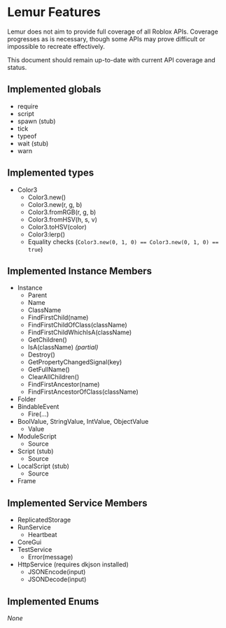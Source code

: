 # Lemur Features
Lemur does not aim to provide full coverage of all Roblox APIs. Coverage progresses as is necessary, though some APIs may prove difficult or impossible to recreate effectively.

This document should remain up-to-date with current API coverage and status.

## Implemented globals
* require
* script
* spawn (stub)
* tick
* typeof
* wait (stub)
* warn

## Implemented types
* Color3
	* Color3.new()
	* Color3.new(r, g, b)
	* Color3.fromRGB(r, g, b)
	* Color3.fromHSV(h, s, v)
	* Color3.toHSV(color)
	* Color3:lerp()
	* Equality checks (`Color3.new(0, 1, 0) == Color3.new(0, 1, 0) == true`)

## Implemented Instance Members
* Instance
	* Parent
	* Name
	* ClassName
	* FindFirstChild(name)
	* FindFirstChildOfClass(className)
	* FindFirstChildWhichIsA(className)
	* GetChildren()
	* IsA(className) *(partial)*
	* Destroy()
	* GetPropertyChangedSignal(key)
	* GetFullName()
	* ClearAllChildren()
	* FindFirstAncestor(name)
	* FindFirstAncestorOfClass(className)
* Folder
* BindableEvent
	* Fire(...)
* BoolValue, StringValue, IntValue, ObjectValue
	* Value
* ModuleScript
	* Source
* Script (stub)
	* Source
* LocalScript (stub)
	* Source
* Frame

## Implemented Service Members
* ReplicatedStorage
* RunService
	* Heartbeat
* CoreGui
* TestService
	* Error(message)
* HttpService (requires dkjson installed)
	* JSONEncode(input)
	* JSONDecode(input)

## Implemented Enums
*None*
